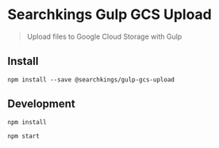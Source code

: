 # Searchkings Gulp GCS Upload

> Upload files to Google Cloud Storage with Gulp

## Install

```
npm install --save @searchkings/gulp-gcs-upload
```

## Development

```
npm install
```

```
npm start
```

